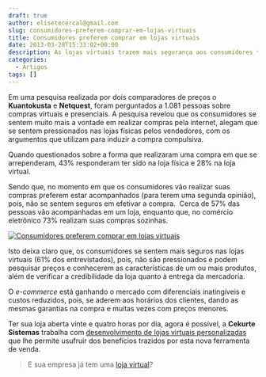 ```yaml
---
draft: true
author: elisetecercal@gmail.com
slug: consumidores-preferem-comprar-em-lojas-virtuais
title: Consumidores preferem comprar em lojas virtuais
date: 2013-03-28T15:33:02+00:00
description: As lojas virtuais trazem mais segurança aos consumidores tornando o e-commerce  uma ferramenta indispensável para o seu negócio.
categories:
  - Artigos
tags: []
---
```


Em uma pesquisa realizada por dois comparadores de preços o **Kuantokusta** e **Netquest**, foram perguntados a 1.081 pessoas sobre compras virtuais e presenciais. A pesquisa revelou que os consumidores se sentem muito mais a vontade em realizar compras pela internet, alegam que se sentem pressionados nas lojas físicas pelos vendedores, com os argumentos que utilizam para induzir a compra compulsiva.

Quando questionados sobre a forma que realizaram uma compra em que se arrependeram, 43% responderam ter sido na loja física e 28% na loja virtual.

Sendo que, no momento em que os consumidores vão realizar suas compras preferem estar acompanhados (para terem uma segunda opinião), pois, não se sentem seguros em efetivar a compra.  Cerca de 57% das pessoas vão acompanhadas em um loja, enquanto que, no comércio eletrônico 73% realizam suas compras sozinhas.

[![Consumidores preferem comprar em lojas virtuais](http://sistemas.cekurte.com/wp-content/uploads/2013/03/e-commerce-300x200.jpg "Consumidores preferem comprar em lojas virtuais")](http://sistemas.cekurte.com/wp-content/uploads/2013/03/e-commerce.jpg)

Isto deixa claro que, os consumidores se sentem mais seguros nas lojas virtuais (61% dos entrevistados), pois, não são pressionados e podem pesquisar preços e conhecerem as características de um ou mais produtos, além de verificar a credibilidade da loja quanto à entrega da mercadoria.

O _e-commerce_ está ganhando o mercado com diferenciais inatingíveis e custos reduzidos, pois, se aderem aos horários dos clientes, dando as mesmas garantias na compra e muitas vezes com preços menores.

Ter sua loja aberta vinte e quatro horas por dia, agora é possível, a **Cekurte Sistemas** trabalha com [desenvolvimento de lojas virtuais personalizadas](http://sistemas.cekurte.com/servicos/lojas-virtuais/ "Lojas Virtuais") que lhe permite usufruir dos benefícios trazidos por esta nova ferramenta de venda.

> E sua empresa já tem uma [loja virtual](http://sistemas.cekurte.com/servicos/lojas-virtuais/ "Lojas Virtuais")?
